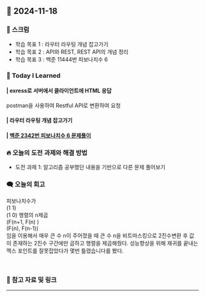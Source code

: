 ## 📆 2024-11-18

### 🔔 스크럼

- 학습 목표 1 : 라우터 라우팅 개념 잡고가기
- 학습 목표 2 : API와 REST, REST API의 개념 정리
- 학습 목표 3 : 백준 11444번 피보나치수 6
  <br/>


### 🚀 Today I Learned

#### | exress로 서버에서 클라이언트에 HTML 응답

postman을 사용하여 Restful API로 변환하여 요청



#### | 라우터 라우팅 개념 잡고가기


#### | [백준 2342번 피보나치수 6 문제풀이](https://github.com/availrum/newb/blob/main/fibonacci6.cpp)


### 🔥 오늘의 도전 과제와 해결 방법

- 도전 과제 1: 알고리즘 공부했던 내용을 기반으로 다른 문제 풀어보기
  <br/>


### 🗨️ 오늘의 회고

<!--
- 오늘의 학습 경험에 대한 자유로운 생각이나 느낀 점을 기록합니다.
- 성공적인 점, 개선해야 할 점, 새롭게 시도하고 싶은 방법 등을 포함할 수 있습니다.-->

피보나치수가 <br/>
(1 1) <br/>
(1 0) 행렬의 n제곱<br/>
(F(n+1, F(n) )<br/>
(F(n), F(n-1))<br/>
임을 이용해서 
매우 큰 수 n이 주어졌을 때 큰 수 n을 비트마스킹으로 2진수변환 후 값이 존재하는 2진수 구간에만 곱하고 행렬을 제곱해줬다.
성능향상을 위해 재귀를 끝내는 맥스 포인트를 잘못잡았다가 몇번 틀렸습니다를 봤다.

  <br/>


### 📰 참고 자료 및 링크
---
